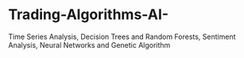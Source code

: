 # Trading-Algorithms-AI-
Time Series Analysis, 
Decision Trees and Random Forests, 
Sentiment Analysis, 
Neural Networks and Genetic Algorithm
